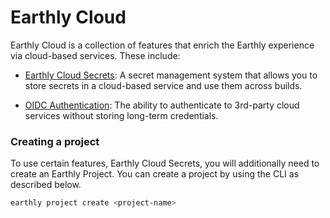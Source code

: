 # Earthly Cloud

Earthly Cloud is a collection of features that enrich the Earthly experience via cloud-based services. These include:

* [Earthly Cloud Secrets](./cloud-secrets.md): A secret management system that allows you to store secrets in a cloud-based service and use them across builds.

* [OIDC Authentication](./oidc.md): The ability to authenticate to 3rd-party cloud services without storing long-term credentials.

### Creating a project
To use certain features, Earthly Cloud Secrets, you will additionally need to create an Earthly Project. You can create a project by using the CLI as described below.
```bash
earthly project create <project-name>
```
